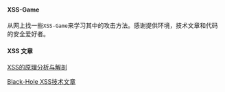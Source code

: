 #### XSS-Game

从网上找一些`XSS-Game`来学习其中的攻击方法。感谢提供环境，技术文章和代码的安全爱好者。

#### XSS 文章

[XSS的原理分析与解剖](http://www.freebuf.com/articles/web/40520.html)

[Black-Hole XSS技术文章](http://www.freebuf.com/author/black-hole)
